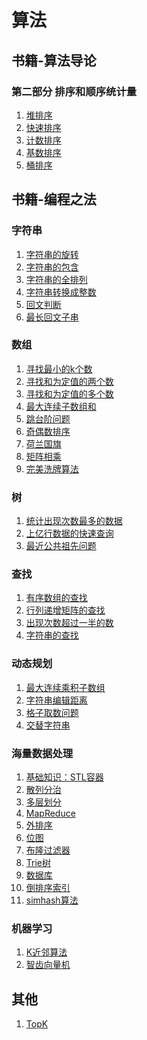 # 算法
## 书籍-算法导论
### 第二部分 排序和顺序统计量
1. [堆排序](https://github.com/rainbowda/learning-algorithm/tree/master/src/main/java/com/learningAlgorithm/heapSort)
2. [快速排序](https://github.com/rainbowda/learning-algorithm/tree/master/src/main/java/com/learningAlgorithm/quickSort)
3. [计数排序](https://github.com/rainbowda/learning-algorithm/tree/master/src/main/java/com/learningAlgorithm/countingSort)
4. [基数排序](https://github.com/rainbowda/learning-algorithm/tree/master/src/main/java/com/learningAlgorithm/radixSort)
5. [桶排序](https://github.com/rainbowda/learning-algorithm/tree/master/src/main/java/com/learningAlgorithm/bucketSort)



## 书籍-编程之法

### 字符串

1. [字符串的旋转]()
2. [字符串的包含]()
3. [字符串的全排列]()
4. [字符串转换成整数]()
5. [回文判断]()
6. [最长回文子串]()


### 数组
1. [寻找最小的k个数]()
2. [寻找和为定值的两个数]()
3. [寻找和为定值的多个数]()
4. [最大连续子数组和]()
5. [跳台阶问题]()
6. [奇偶数排序]()
7. [荷兰国旗]()
8. [矩阵相乘]()
9. [完美洗牌算法]()


### 树
1. [统计出现次数最多的数据]()
2. [上亿行数据的快速查询]()
3. [最近公共祖先问题]()

### 查找
1. [有序数组的查找]()
2. [行列递增矩阵的查找]()
3. [出现次数超过一半的数]()
4. [字符串的查找]()

### 动态规划
1. [最大连续乘积子数组]()
2. [字符串编辑距离]()
3. [格子取数问题]()
4. [交替字符串]()

### 海量数据处理
1. [基础知识：STL容器]()
1. [散列分治]()
1. [多层划分]()
1. [MapReduce]()
1. [外排序]()
1. [位图]()
1. [布隆过滤器]()
1. [Trie树]()
1. [数据库]()
1. [倒排序索引]()
1. [simhash算法]()

### 机器学习
1. [K近邻算法]()
1. [智齿向量机]()


## 其他
1. [TopK](https://github.com/rainbowda/learning-algorithm/tree/master/src/main/java/com/learningAlgorithm/topK)
